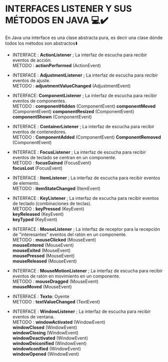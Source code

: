 # INTERFACES LISTENER Y SUS MÉTODOS EN JAVA 💻✔️
En Java una interface es una clase abstracta pura, es decir una clase dónde todos los métodos son abstractos⬇️

* INTERFACE : **ActionListener** ; La interfaz de escucha para recibir eventos de acción.  
METODO : **actionPerformed** (ActionEvent)

* INTERFACE : **AdjustmentListener** ; La interfaz de escucha para recibir eventos de ajuste.  
METODO : **adjustmentValueChanged** (AdjustmentEvent)

* INTERFACE: **ComponentListener** ; La interfaz de escucha para recibir eventos de componentes.  
METODO : 
**componentHidden** (ComponentEvent)
**componentMoved** (ComponentEvent)
**componentResized** (ComponentEvent)
**componentShown** (ComponentEvent)

* INTERFACE : **ContainerListener** ; La interfaz de escucha para recibir eventos de contenedores.  
METODO : **ComponentAdded** (ComponentEvent)
**ComponentRemoved** (ComponentEvent)

* INTERFACE : **FocusListener** ; La interfaz de escucha para recibir eventos de teclado se centran en un componente.  
METODO : **focusGained** (FocusEvent)  
**focusLost** (FocusEvent)

* INTERFACE : **ItemListener** ; La interfaz de escucha para recibir eventos de elemento.  
METODO : **itemStateChanged** (ItemEvent)

* INTERFACE : **KeyListener** ; La interfaz de escucha para recibir eventos de teclado (combinaciones de teclas).  
METODO : **keyPressed** (KeyEvent)  
**keyReleased** (KeyEvent)  
**keyTyped** (KeyEvent)  

* INTERFACE : **MouseListener** ; La interfaz de receptor para la recepción de "interesantes" eventos del ratón en un componente.  
METODO : **mouseClicked** (MouseEvent)  
**mouseEntered** (MouseEvent)  
**mouseExited** (MouseEvent)  
**mousePressed** (MouseEvent)  
**mouseReleased** (MouseEvent)

* INTERFACE : **MouseMotionListener** ; La interfaz de escucha para recibir eventos de ratón en movimiento en un componente.  
METODO : **mouseDragged** (MouseEvent)  
**mouseMoved** (MouseEvent)

* INTERFACE : **Texto**: Oyente  
METODO : **textValueChanged** (TextEvent)

* INTERFACE : **WindowListener** ; La interfaz de escucha para recibir eventos de ventana.  
METODO : **windowActivated** (WindowEvent)  
**windowClosed** (WindowEvent)  
**windowClosing** (WindowEvent)  
**windowDeactivated** (WindowEvent)  
**windowDeiconified** (WindowEvent)  
**windowIconified** (WindowEvent)  
**windowOpened** (WindowEvent)


